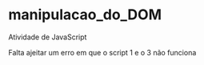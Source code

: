 # manipulacao_do_DOM
Atividade de JavaScript

Falta ajeitar um erro em que o script 1 e o 3 não funciona 
